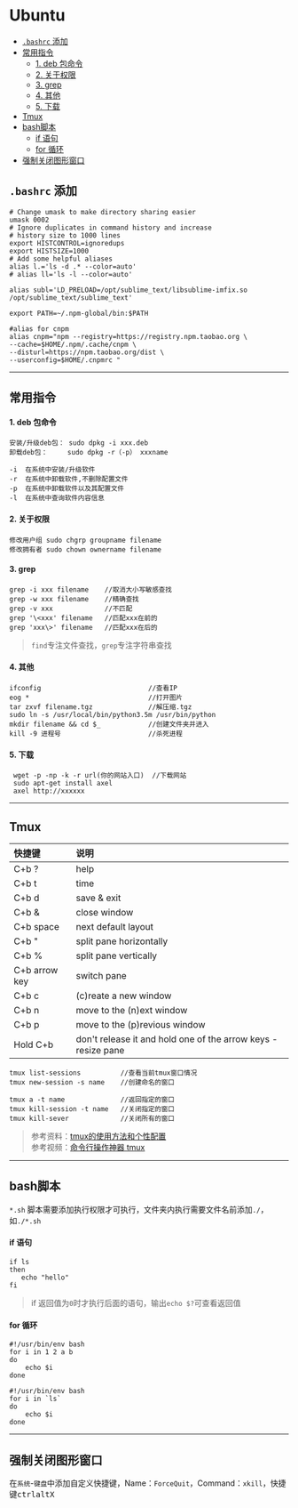 # Ubuntu

<!-- MarkdownTOC -->

- [`.bashrc` 添加](#bashrc-添加)
- [常用指令](#常用指令)
    - [1. deb 包命令](#1-deb-包命令)
    - [2. 关于权限](#2-关于权限)
    - [3. grep](#3-grep)
    - [4. 其他](#4-其他)
    - [5. 下载](#5-下载)
- [Tmux](#tmux)
- [bash脚本](#bash脚本)
    - [if 语句](#if-语句)
    - [for 循环](#for-循环)
- [强制关闭图形窗口](#强制关闭图形窗口)

<!-- /MarkdownTOC -->


<a name="bashrc-添加"></a>
## `.bashrc` 添加

    # Change umask to make directory sharing easier
    umask 0002
    # Ignore duplicates in command history and increase
    # history size to 1000 lines
    export HISTCONTROL=ignoredups
    export HISTSIZE=1000
    # Add some helpful aliases
    alias l.='ls -d .* --color=auto'
    # alias ll='ls -l --color=auto'

    alias subl='LD_PRELOAD=/opt/sublime_text/libsublime-imfix.so /opt/sublime_text/sublime_text'

    export PATH=~/.npm-global/bin:$PATH

    #alias for cnpm
    alias cnpm="npm --registry=https://registry.npm.taobao.org \
    --cache=$HOME/.npm/.cache/cnpm \
    --disturl=https://npm.taobao.org/dist \
    --userconfig=$HOME/.cnpmrc "

***

<a name="常用指令"></a>
## 常用指令

<a name="1-deb-包命令"></a>
#### 1. deb 包命令

    安装/升级deb包： sudo dpkg -i xxx.deb
    卸载deb包：     sudo dpkg -r（-p） xxxname

    -i  在系统中安装/升级软件
    -r  在系统中卸载软件,不删除配置文件
    -p  在系统中卸载软件以及其配置文件
    -l  在系统中查询软件内容信息

<a name="2-关于权限"></a>
#### 2. 关于权限

    修改用户组 sudo chgrp groupname filename
    修改拥有者 sudo chown ownername filename

<a name="3-grep"></a>
#### 3. grep

    grep -i xxx filename    //取消大小写敏感查找
    grep -w xxx filename    //精确查找
    grep -v xxx             //不匹配
    grep '\<xxx' filename   //匹配xxx在前的
    grep 'xxx\>' filename   //匹配xxx在后的

>`find`专注文件查找，`grep`专注字符串查找

<a name="4-其他"></a>
#### 4. 其他

    ifconfig                           //查看IP
    eog *                              //打开图片
    tar zxvf filename.tgz              //解压缩.tgz
    sudo ln -s /usr/local/bin/python3.5m /usr/bin/python
    mkdir filename && cd $_            //创建文件夹并进入
    kill -9 进程号                      //杀死进程

<a name="5-下载"></a>
#### 5. 下载

     wget -p -np -k -r url(你的网站入口)  //下载网站
     sudo apt-get install axel
     axel http://xxxxxx

***

<a name="tmux"></a>
## Tmux

|快捷键|说明|
|:-----|:---|
|C+b ?|help|
|C+b t|time|
|C+b d|save & exit|
|C+b &|close window|
|C+b space|next default layout|
|C+b "|split pane horizontally|
|C+b %|split pane vertically|
|C+b arrow key|switch pane|
|C+b c|(c)reate a new window|
|C+b n|move to the (n)ext window|
|C+b p|move to the (p)revious window|
|Hold C+b| don't release it and hold one of the arrow keys - resize pane|

    tmux list-sessions          //查看当前tmux窗口情况
    tmux new-session -s name    //创建命名的窗口

    tmux a -t name              //返回指定的窗口
    tmux kill-session -t name   //关闭指定的窗口
    tmux kill-sever             //关闭所有的窗口

>参考资料：[tmux的使用方法和个性配置](http://mingxinglai.com/cn/2012/09/tmux/)  
>参考视频：[命令行操作神器 tmux](http://haoduoshipin.com/v/41)

***

<a name="bash脚本"></a>
## bash脚本

`*.sh` 脚本需要添加执行权限才可执行，文件夹内执行需要文件名前添加`./`，如`./*.sh`

<a name="if-语句"></a>
#### if 语句

    if ls
    then
       echo "hello"
    fi

>if 返回值为`0`时才执行后面的语句，输出`echo $?`可查看返回值

<a name="for-循环"></a>
#### for 循环

    #!/usr/bin/env bash
    for i in 1 2 a b
    do
        echo $i
    done

    #!/usr/bin/env bash
    for i in `ls`
    do
        echo $i
    done

***

<a name="强制关闭图形窗口"></a>
## 强制关闭图形窗口

在`系统`-`键盘`中添加自定义快捷键，Name：`ForceQuit`，Command：`xkill`，快捷键<kbd>ctrl</kbd><kbd>alt</kbd><kbd>X</kbd>
